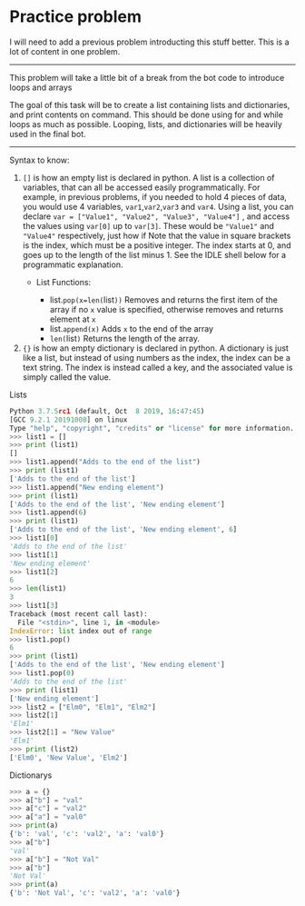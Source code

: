 # Practice problem
 
I will need to add a previous problem introducting this stuff better. This is a lot of content in one problem. 

 --- 

This problem will take a little bit of a break from the bot code to introduce loops and arrays

The goal of this task will be to create a list containing lists and dictionaries, and print contents on command. This should be done using for and while loops as much as possible. Looping, lists, and dictionaries will be heavily used in the final bot.

---
Syntax to know:

1. `[]` is how an empty list is declared in python. A list is a collection of variables, that can all be accessed easily programmatically. For example, in previous problems, if you needed to hold 4 pieces of data, you would use 4 variables, `var1`,`var2`,`var3` and `var4`. Using a list, you can declare `var = ["Value1", "Value2", "Value3", "Value4"]` , and access the values using `var[0]` up to `var[3]`. These would be `"Value1"` and `"Value4"` respectively, just how if Note that the value in square brackets is the index, which must be a positive integer. The index starts at 0, and goes up to the length of the list minus 1. See the IDLE shell below for a programmatic explanation.
   * List Functions:
     
     * list.`pop(x=len(`list`))` Removes and returns the first item of the array if no `x` value is specified, otherwise removes and returns element at `x`
     * list.`append(x)` Adds `x` to the end of the array
     * `len(`list`)` Returns the length of the array. 
2. `{}` is how an empty dictionary is declared in python. A dictionary is just like a list, but instead of using numbers as the index, the index can be a text string. The index is instead called a key, and the associated value is simply called the value. 

Lists
```python
Python 3.7.5rc1 (default, Oct  8 2019, 16:47:45) 
[GCC 9.2.1 20191008] on linux
Type "help", "copyright", "credits" or "license" for more information.
>>> list1 = []
>>> print (list1)
[]
>>> list1.append("Adds to the end of the list")
>>> print (list1)
['Adds to the end of the list']
>>> list1.append("New ending element")
>>> print (list1)
['Adds to the end of the list', 'New ending element']
>>> list1.append(6)
>>> print (list1)
['Adds to the end of the list', 'New ending element', 6]
>>> list1[0]
'Adds to the end of the list'
>>> list1[1]
'New ending element'
>>> list1[2]
6
>>> len(list1)
3
>>> list1[3]
Traceback (most recent call last):
  File "<stdin>", line 1, in <module>
IndexError: list index out of range
>>> list1.pop()
6
>>> print (list1)
['Adds to the end of the list', 'New ending element']
>>> list1.pop(0)
'Adds to the end of the list'
>>> print (list1)
['New ending element']
>>> list2 = ["Elm0", "Elm1", "Elm2"]
>>> list2[1]
'Elm1'
>>> list2[1] = "New Value"
'Elm1'
>>> print (list2)
['Elm0', 'New Value', 'Elm2']

```
Dictionarys 
```python
>>> a = {}
>>> a["b"] = "val"
>>> a["c"] = "val2"
>>> a["a"] = "val0"
>>> print(a)
{'b': 'val', 'c': 'val2', 'a': 'val0'}
>>> a["b"]
'val'
>>> a["b"] = "Not Val"
>>> a["b"]
'Not Val'
>>> print(a)
{'b': 'Not Val', 'c': 'val2', 'a': 'val0'}
```

